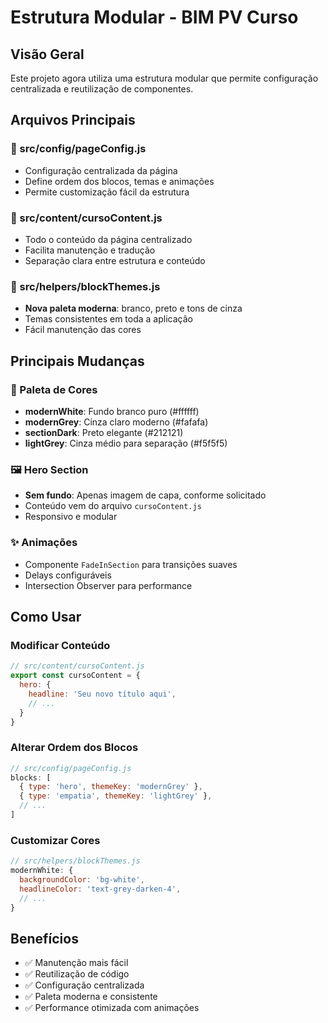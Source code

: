 # Estrutura Modular - BIM PV Curso

## Visão Geral
Este projeto agora utiliza uma estrutura modular que permite configuração centralizada e reutilização de componentes.

## Arquivos Principais

### 📁 src/config/pageConfig.js
- Configuração centralizada da página
- Define ordem dos blocos, temas e animações
- Permite customização fácil da estrutura

### 📁 src/content/cursoContent.js
- Todo o conteúdo da página centralizado
- Facilita manutenção e tradução
- Separação clara entre estrutura e conteúdo

### 📁 src/helpers/blockThemes.js
- **Nova paleta moderna**: branco, preto e tons de cinza
- Temas consistentes em toda a aplicação
- Fácil manutenção das cores

## Principais Mudanças

### 🎨 Paleta de Cores
- **modernWhite**: Fundo branco puro (#ffffff)
- **modernGrey**: Cinza claro moderno (#fafafa)
- **sectionDark**: Preto elegante (#212121)
- **lightGrey**: Cinza médio para separação (#f5f5f5)

### 🖼️ Hero Section
- **Sem fundo**: Apenas imagem de capa, conforme solicitado
- Conteúdo vem do arquivo `cursoContent.js`
- Responsivo e modular

### ✨ Animações
- Componente `FadeInSection` para transições suaves
- Delays configuráveis
- Intersection Observer para performance

## Como Usar

### Modificar Conteúdo
```javascript
// src/content/cursoContent.js
export const cursoContent = {
  hero: {
    headline: 'Seu novo título aqui',
    // ...
  }
}
```

### Alterar Ordem dos Blocos
```javascript
// src/config/pageConfig.js
blocks: [
  { type: 'hero', themeKey: 'modernGrey' },
  { type: 'empatia', themeKey: 'lightGrey' },
  // ...
]
```

### Customizar Cores
```javascript
// src/helpers/blockThemes.js
modernWhite: {
  backgroundColor: 'bg-white',
  headlineColor: 'text-grey-darken-4',
  // ...
}
```

## Benefícios
- ✅ Manutenção mais fácil
- ✅ Reutilização de código
- ✅ Configuração centralizada
- ✅ Paleta moderna e consistente
- ✅ Performance otimizada com animações
